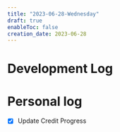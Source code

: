 ```yaml
---
title: "2023-06-28-Wednesday"
draft: true
enableToc: false
creation_date: 2023-06-28
---
```


# Development Log

# Personal log
- [x] Update Credit Progress
